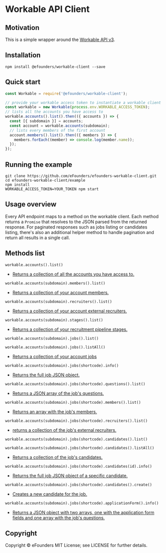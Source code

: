 # Workable API Client

## Motivation

This is a simple wrapper around the [Workable API v3](https://workable.readme.io/v3/docs).

## Installation

```shell
npm install @efounders/workable-client --save
```

## Quick start

```javascript
const Workable = require('@efounders/workable-client');

// provide your workable access token to instantiate a workable client
const workable = new Workable(process.env.WORKABLE_ACCESS_TOKEN);
// lists all the accounts you have access to
workable.accounts().list().then(({ accounts }) => {
  const [{ subdomain }] = accounts;
  const account = workable.accounts(subdomain);
  // lists every members of the first account
  account.members().list().then(({ members }) => {
    members.forEach((member) => console.log(member.name));
  });
});
```

## Running the example

```shell
git clone https://github.com/eFounders/efounders-workable-client.git
cd efounders-workable-client/example
npm install
WORKABLE_ACCESS_TOKEN=YOUR_TOKEN npm start
```

## Usage overview

Every API endpoint maps to a method on the workable client.
Each method returns a `Promise` that resolves to the JSON parsed from the returned response.
For paginated responses such as jobs listing or candidates listing, there's also an additional helper method to handle pagination and return all results in a single call.

## Methods list

`workable.accounts().list()`

* [Returns a collection of all the accounts you have access to.](https://workable.readme.io/docs/accounts)

`workable.accounts(subdomain).members().list()`

* [Returns a collection of your account members.](https://workable.readme.io/docs/members)

`workable.accounts(subdomain).recruiters().list()`

* [Returns a collection of your account external recruiters.](https://workable.readme.io/docs/recruiters)

`workable.accounts(subdomain).stages().list()`

* [Returns a collection of your recruitment pipeline stages.](https://workable.readme.io/docs/stages)

`workable.accounts(subdomain).jobs().list()`

`workable.accounts(subdomain).jobs().listAll()`

* [Returns a collection of your account jobs](https://workable.readme.io/docs/jobs)

`workable.accounts(subdomain).jobs(shortcode).info()`

* [Returns the full job JSON object.](https://workable.readme.io/docs/jobsshortcode)

`workable.accounts(subdomain).jobs(shortcode).questions().list()`

* [Returns a JSON array of the job's questions.](https://workable.readme.io/docs/job-questions)

`workable.accounts(subdomain).jobs(shortcode).members().list()`

* [Returns an array with the job's members.](https://workable.readme.io/docs/jobs-members)

`workable.accounts(subdomain).jobs(shortcode).recruiters().list()`

* [returns a collection of the job's external recruiters.](https://workable.readme.io/docs/jobs-recruiters)

`workable.accounts(subdomain).jobs(shortcode).candidates().list()`

`workable.accounts(subdomain).jobs(shortcode).candidates().listAll()`

* [Returns a collection of the job's candidates.](https://workable.readme.io/docs/job-candidates-index)

`workable.accounts(subdomain).jobs(shortcode).candidates(id).info()`

* [Returns the full job JSON object of a specific candidate.](https://workable.readme.io/docs/job-candidates-show)

`workable.accounts(subdomain).jobs(shortcode).candidates().create()`

* [Creates a new candidate for the job.](https://workable.readme.io/docs/job-candidates-create)

`workable.accounts(subdomain).jobs(shortcode).applicationForm().info()`

* [Returns a JSON object with two arrays, one with the application form fields and one array with the job's questions.](https://workable.readme.io/docs/jobsshortcodeapplication_form)

## Copyright

Copyright &copy; eFounders MIT License; see LICENSE for further details.
